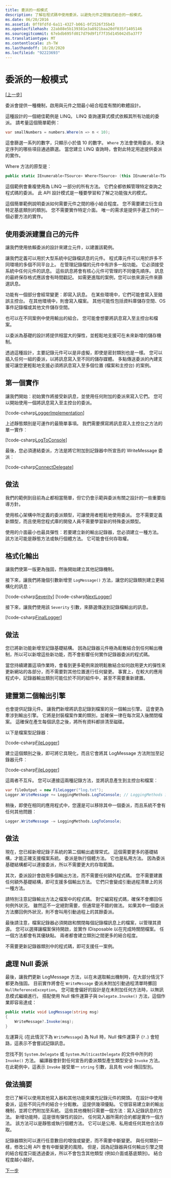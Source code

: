 ```yaml
---
title: 委派的一般模式
description: 了解在程式碼中使用委派，以避免元件之間強式結合的一般模式。
ms.date: 06/20/2016
ms.assetid: 0ff8fdfd-6a11-4327-b061-0f2526f35b43
ms.openlocfilehash: 22ab88e5b139381e3a8921baa20df035f1405146
ms.sourcegitcommit: 67ebdb695fd017d79d9f1f7f35d145042d5a37f7
ms.translationtype: MT
ms.contentlocale: zh-TW
ms.lasthandoff: 10/20/2020
ms.locfileid: "92223693"
---
```

# <a name="common-patterns-for-delegates"></a>委派的一般模式

[[上一步]](delegates-strongly-typed.md)

委派會提供一種機制，啟用與元件之間最小結合程度有關的軟體設計。

這種設計的一個絕佳範例是 LINQ。 LINQ 查詢運算式模式依賴其所有功能的委派。 請考量這個簡單範例：

```csharp
var smallNumbers = numbers.Where(n => n < 10);
```

這會篩選一系列的數字，只顯示小於值 10 的數字。
`Where` 方法會使用委派，來決定序列的哪些項目通過篩選。 當您建立 LINQ 查詢時，會對此特定用途提供委派的實作。

Where 方法的原型是︰

```csharp
public static IEnumerable<TSource> Where<TSource> (this IEnumerable<TSource> source, Func<TSource, bool> predicate);
```

這個範例會重複使用為 LINQ 一部分的所有方法。 它們全都依賴管理特定查詢之程式碼的委派。 此 API 設計模式是一種要學習和了解之功能強大的模式。

這個簡單範例說明委派如何需要元件之間的極小結合程度。 您不需要建立衍生自特定基底類別的類別。 您不需要實作特定介面。
唯一的需求是提供手邊工作的一個必要方法的實作。

## <a name="building-your-own-components-with-delegates"></a>使用委派建置自己的元件

讓我們使用依賴委派的設計來建立元件，以建置該範例。

讓我們定義可以用於大型系統中記錄檔訊息的元件。 程式庫元件可以用於許多不同環境的多個不同平台上。 在管理記錄檔的元件中有許多一般功能。 它必須接受系統中任何元件的訊息。 這些訊息將會有核心元件可管理的不同優先順序。 訊息的最終保存格式應該會有時間戳記。 如需更進階的案例，您可以依來源元件來篩選訊息。

功能有一個部分會經常變更︰即寫入訊息。 在某些環境中，它們可能會寫入至錯誤主控台。 在其他環境中，則會寫入檔案。 其他可能性包括資料庫儲存空間、OS 事件記錄檔或其他文件儲存空間。

也可以在不同案例中使用輸出的組合。 您可能會想要將訊息寫入至主控台和檔案。

以委派為基礎的設計將提供相當大的彈性，並輕鬆地支援可在未來新增的儲存機制。

透過這種設計，主要記錄元件可以是非虛擬，即使是密封類別也是一樣。 您可以插入任何一組的委派，以將訊息寫入至不同的儲存媒體。 多點傳送委派的內建支援可讓您更輕鬆地支援必須將訊息寫入至多個位置 (檔案和主控台) 的案例。

## <a name="a-first-implementation"></a>第一個實作

讓我們開始︰初始實作將接受新訊息，並使用任何附加的委派來寫入它們。 您可以開始使用一個將訊息寫入至主控台的委派。

[!code-csharp[LoggerImplementation](../../samples/snippets/csharp/delegates-and-events/Logger.cs#FirstImplementation "A first Logger implementation.")]

上述靜態類別是可運作的最簡單事項。 我們需要撰寫將訊息寫入主控台之方法的單一實作︰

[!code-csharp[LogToConsole](../../samples/snippets/csharp/delegates-and-events/LoggingMethods.cs#LogToConsole "A Console logger.")]

最後，您必須連結委派，方法是將它附加到記錄器中所宣告的 WriteMessage 委派︰

[!code-csharp[ConnectDelegate](../../samples/snippets/csharp/delegates-and-events/Program.cs#ConnectDelegate "Connect to the delegate")]

## <a name="practices"></a>做法

我們的範例到目前為止都相當簡單，但它仍會示範與委派有關之設計的一些重要指導方針。

使用核心架構中所定義的委派類型，可讓使用者輕鬆地使用委派。 您不需要定義新類型，而且使用您程式庫的開發人員不需要學習新的特殊委派類型。

使用的介面最小也最具彈性︰若要建立新的輸出記錄器，您必須建立一種方法。 該方法可能是靜態方法或執行個體方法。 它可能會任何存取權。

## <a name="formatting-output"></a>格式化輸出

讓我們使第一版更為強固，然後開始建立其他記錄機制。

接下來，讓我們將幾個引數新增至 `LogMessage()` 方法，讓您的記錄類別建立更結構化的訊息︰

[!code-csharp[Severity](../../samples/snippets/csharp/delegates-and-events/Logger.cs#Severity "Define severities")]
[!code-csharp[NextLogger](../../samples/snippets/csharp/delegates-and-events/Logger.cs#LoggerTwo "Refine the Logger")]

接下來，讓我們使用該 `Severity` 引數，來篩選傳送到記錄檔輸出的訊息。

[!code-csharp[FinalLogger](../../samples/snippets/csharp/delegates-and-events/Logger.cs#LoggerFinal "Finish the Logger")]

## <a name="practices"></a>做法

您已將新功能新增至記錄基礎結構。 因為記錄器元件極為鬆散結合到任何輸出機制，所以可以新增這些新功能，而不會影響任何實作記錄器委派的程式碼。

當您持續建置這項作業時，會看到更多範例來說明鬆散結合如何啟用更大的彈性來更新網站的各部分，而不需要對其他位置進行任何變更。 事實上，在較大的應用程式中，記錄器輸出類別可能位於不同的組件中，甚至不需要重新建置。

## <a name="building-a-second-output-engine"></a>建置第二個輸出引擎

也會提供記錄元件。 讓我們新增將訊息記錄到檔案的另一個輸出引擎。 這會更為牽涉到輸出引擎。 它將是封裝檔案作業的類別，並確保一律在每次寫入後關閉檔案。 這確保在產生每個訊息之後，將所有資料都排清至磁碟。

以下是檔案型記錄器︰

[!code-csharp[FileLogger](../../samples/snippets/csharp/delegates-and-events/FileLogger.cs#FileLogger "Log to files")]

建立這個類別之後，即可將它具現化，而且它會將其 LogMessage 方法附加至記錄器元件︰

[!code-csharp[FileLogger](../../samples/snippets/csharp/delegates-and-events/Program.cs#FileLogger "Log to files")]

這兩者不互斥。 您可以連接這兩種記錄方法，並將訊息產生到主控台和檔案︰

```csharp
var fileOutput = new FileLogger("log.txt");
Logger.WriteMessage += LoggingMethods.LogToConsole; // LoggingMethods is the static class we utilized earlier
```

稍後，即使在相同的應用程式中，您還是可以移除其中一個委派，而且系統不會有任何其他問題︰

```csharp
Logger.WriteMessage -= LoggingMethods.LogToConsole;
```

## <a name="practices"></a>做法

現在，您已經新增記錄子系統的第二個輸出處理常式。
這個需要更多的基礎結構，才能正確支援檔案系統。 委派是執行個體方法。 它也是私用方法。
因為委派基礎結構都可以連接委派，所以不需要更大的存取範圍。

其次，委派設計會啟用多個輸出方法，而不需要任何額外程式碼。 您不需要建置任何額外基礎結構，即可支援多個輸出方法。 它們只會變成引動過程清單上的另一種方法。

請特別注意記錄輸出方法之檔案中的程式碼。 對它編寫程式碼，確保不會擲回任何例外狀況。 雖然這不一定絕對需要，但通常是不錯的做法。 如果其中一個委派方法擲回例外狀況，則不會叫用引動過程上的其餘委派。

最後請注意，檔案記錄器必須開啟和關閉每個記錄檔訊息上的檔案，以管理其資源。 您可以選擇讓檔案保持開啟，並實作 IDisposable 以在完成時關閉檔案。
任一個方法都會有其優缺點。 兩者都會建立類別之間更多的結合程度。

不需要更新記錄器類別中的程式碼，即可支援任一案例。

## <a name="handling-null-delegates"></a>處理 Null 委派

最後，讓我們更新 LogMessage 方法，以在未選取輸出機制時，在大部分情況下都更為強固。 目前實作將會在 `WriteMessage` 委派未附加引動過程清單時擲回 `NullReferenceException`。
您可能會偏好的設計是在未附加任何方法時，以無訊息模式繼續進行。 搭配使用 Null 條件運算子與 `Delegate.Invoke()` 方法，這個作業即容易達成：

```csharp
public static void LogMessage(string msg)
{
    WriteMessage?.Invoke(msg);
}
```

左運算元 (在此情況下為 `WriteMessage`) 為 Null 時，Null 條件運算子 (`?.`) 會短路，這表示不會嘗試記錄訊息。

您找不到 `System.Delegate` 或 `System.MulticastDelegate` 的文件中所列的 `Invoke()` 方法。 編譯器會針對任何宣告的委派類型產生類型安全 `Invoke` 方法。 在此範例中，這表示 `Invoke` 接受單一 `string` 引數，且具有 void 傳回型別。

## <a name="summary-of-practices"></a>做法摘要

您已了解可以使用其他寫入器和其他功能來擴充記錄元件的開頭。 在設計中使用委派，這些不同元件的結合十分鬆散。 這提供幾項優點。 它很容易建立新的輸出機制，並將它們附加至系統。 這些其他機制只需要一個方法︰寫入記錄訊息的方法。 新增功能時，這是很有彈性的設計。 任何寫入器所需的合約都是實作一個方法。 該方法可以是靜態或執行個體方法。 它可以是公用、私用或任何其他合法存取。

記錄器類別可以進行任意數目的增強或變更，而不需要中斷變更。 與任何類別一樣，修改公用 API 會有中斷變更的風險。 但是，因為記錄器與任何輸出引擎之間的結合程度只能透過委派，所以不會包含其他類型 (例如介面或基底類別)。 結合程度越小越好。

[下一步](events-overview.md)
